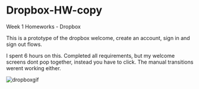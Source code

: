 # Dropbox-HW-copy
Week 1 Homeworks - Dropbox

This is a prototype of the dropbox welcome, create an account, sign in and sign out flows.

I spent 6 hours on this. Completed all requirements, but my welcome screens dont pop together, instead you have to click. The manual transitions werent working either.

![dropboxgif](https://cloud.githubusercontent.com/assets/14267452/10038059/b727d332-6173-11e5-82af-a6b4594164a6.gif)


